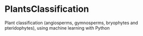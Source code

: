 # PlantsClassification
Plant classification (angiosperms, gymnosperms, bryophytes and pteridophytes), using machine learning with Python
